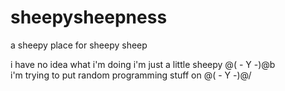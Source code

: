 # sheepysheepness
a sheepy place for sheepy sheep

i have no idea what i'm doing i'm just a little sheepy @( - Y -)@b
<br />
i'm trying to put random programming stuff on \@( - Y -)@/
